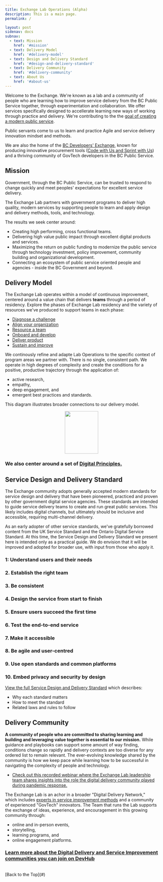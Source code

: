 ```yaml
---
title: Exchange Lab Operations (Alpha)
description: This is a main page.
permalink: /

layout: post
sidenav: docs
subnav:
  - text: Mission
    href: '#mission'
  - text: Delivery Model
    href: '#delivery-model'
  - text: Design and Delivery Standard
    href: '#design-and-delivery-standard'
  - text: Delivery Community
    href: '#delivery-community'
  - text: About Us
    href: '#about-us'
---
```

Welcome to the Exchange. We're known as a lab and a community of people who are learning how to improve service delivery from the BC Public Service together, through experimentation and collaboration. We offer services specifically designed to accellerate learning new ways of working through practice and delivery. We're contributing to the the [goal of creating a modern public service](http://whereideaswork.gov.bc.ca/modern/).

Public servants come to us to learn and practice Agile and service delivery innovation mindset and methods.

We are also the home of the [BC Developers' Exchange](https://bcdevexchange.org/), known for producing innovative procurement tools ([Code with Us and Sprint with Us](https://digital.gov.bc.ca/marketplace)) and a thriving community of GovTech developers in the BC Public Service.

## Mission

Government, through the BC Public Service, can be trusted to respond to change quickly and meet peoples' expectations for excellent service delivery. 

The Exchange Lab partners with government programs to deliver high quality, modern services by supporting people to learn and apply design and delivery methods, tools, and technology.

The results we seek center around:
- Creating high performing, cross functional teams.
- Delivering high value public impact through excellent digital products and services.
- Maximizing the return on public funding to modernize the public service through technology investment, policy improvement, community building and organizational development.
- Connecting an ecosystem of public service oriented people and agencies - inside the BC Government and beyond.

## Delivery Model

The Exchange Lab operates within a model of continuous improvement, centered around a value chain that delivers **teams** through a period of residency. Explore the phases of Exchange Lab residency and the variety of resources we've produced to support teams in each phase:
- [Diagnose a challenge](/ExchangeLabOps/diagnose-a-challenge )
- [Align your organization](/ExchangeLabOps/align-your-org)
- [Resource a team](/ExchangeLabOps/resource-a-team)
- [Onboard and develop](/ExchangeLabOps/onboard-and-develop)
- [Deliver product](/ExchangeLabOps/delivery-a-product)
- [Sustain and improve](/ExchangeLabOps/sustain-and-improve)

We continously refine and adapte Lab Operations to the specific context of program areas we partner with. There is no single, consistent path. We operate in high degrees of complexity and create the conditions for a positive, productive trajectory through the application of: 
- active research, 
- empathy, 
- deep engagement, and
- emergent best practices and standards.

This diagram illustrates broader connections to our delivery model.
 
<img height="140" width="110" style="display: block; margin-left: auto; margin-right: auto;" src="assets/img/playbook-icon.png" alt="">
<!-- <img height="140" width="110" style="display: block; margin-left: auto; margin-right: auto;" src="CITZ-IMB-playbook/assets/img/playbook-icon.png" alt=""> -->


### We also center around a set of [Digital Principles.](https://digital.gov.bc.ca/digital-principles/) 

## Service Design and Delivery Standard

The Exchange community adopts generally accepted modern standards for service design and delivery that have been pioneered, practiced and proven by other government digital service agencies. These standards are intended to guide service delivery teams to create and run great public services. This likely includes digital channels, but ultimately  should be inclusive and accessible, requiring multi-channel delivery.

As an early adopter of other service standards, we've gratefully borrowed content from the UK Service Standard and the Ontario Digital Service Standard. At this time, the Service Design and Delivery Standard we present here is intended only as a practical guide. We do envision that it will be improved and adopted for broader use, with input from those who apply it.

### 1: Understand users and their needs
### 2. Establish the right team
### 3. Be consistent
### 4. Design the service from start to finish
### 5. Ensure users succeed the first time
### 6. Test the end-to-end service
### 7. Make it accessible
### 8. Be agile and user-centred
### 9. Use open standards and common platforms
### 10. Embed privacy and security by design

[View the full Service Design and Delivery Standard](/ExchangeLabOps/ServiceStandard) which describes:
- Why each standard matters
- How to meet the standard
- Related laws and rules to follow

## Delivery Community

**A community of people who are committed to sharing learning and building and leveraging value together is essential to our mission.** While guidance and playbooks can support some amount of way finding, conditions change so rapidly and delivery contexts are too diverse for any ordered list to remain relevant. The ever-evolving knowledge shared by the community is how we keep pace while learning how to be successful in navigating the complexity of people and technology.

 - [Check out this recorded webinar where the Exchange Lab leadership team shares insights into the role the digital delivery community played during pandemic response.](https://youtu.be/DS7jbKE2fUc)

The Exchange Lab is an achor in a broader "Digital Delivery Network," which includes [experts in service improvement methods](https://www.eventbrite.ca/e/experts-in-residence-tickets-109220948798) and a community of experienced "GovTech" innovators. The Team that runs the Lab supports the exchange of ideas, experience, and encouragement in this growing community through:
- online and in-person events,
- storytelling,
- learning programs, and
- online engagement platforms.

### [Learn more about the Digital Delivery and Service Improvement communities you can join on DevHub](https://developer.gov.bc.ca/Community-and-Events/BC-Gov-Development-Community-Events)

<br/>
[Back to the Top](#)
